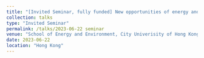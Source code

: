 ```yaml
---
title: "[Invited Seminar, fully funded] New opportunities of energy and resources recovery enabled by novel nitrogen conversion"
collection: talks
type: "Invited Seminar"
permalink: /talks/2023-06-22 seminar
venue: "School of Energy and Environment, City Univerisity of Hong Kong"
date: 2023-06-22
location: "Hong Kong"
---
```




